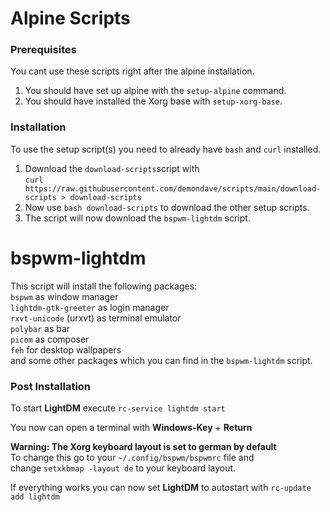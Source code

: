 # Alpine Scripts

### Prerequisites

You cant use these scripts right after the alpine installation.

1. You should have set up alpine with the `setup-alpine` command.
2. You should have installed the Xorg base with `setup-xorg-base`.

### Installation

To use the setup script(s) you need to already have `bash` and `curl` installed.

1. Download the `download-scripts`script with    
   `curl https://raw.githubusercontent.com/demondave/scripts/main/download-scripts > download-scripts`
2. Now use `bash download-scripts` to download the other setup scripts.
3. The script will now download the `bspwm-lightdm` script.

# bspwm-lightdm

This script will install the following packages:   
  `bspwm` as window manager   
  `lightdm-gtk-greeter` as login manager   
  `rxvt-unicode` (urxvt) as terminal emulator   
  `polybar` as bar   
  `picom` as composer   
  `feh` for desktop wallpapers   
  and some other packages which you can find in the `bspwm-lightdm` script. 
  
### Post Installation

To start **LightDM** execute `rc-service lightdm start` 

You now can open a terminal with **Windows-Key** + **Return**

**Warning: The Xorg keyboard layout is set to german by default**  
To change this go to your `~/.config/bspwm/bspwmrc` file and   
change `setxkbmap -layout de` to your keyboard layout.

If everything works you can now set **LightDM** to autostart with `rc-update add lightdm`




